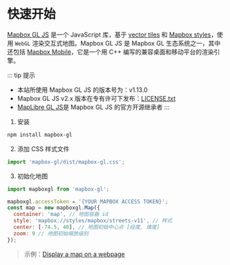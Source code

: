 # 快速开始
[Mapbox GL JS](https://docs.mapbox.com/mapbox-gl-js/api/) 是一个 JavaScript 库，基于 [vector tiles](https://docs.mapbox.com/help/glossary/vector-tiles/) 和 [Mapbox styles](https://docs.mapbox.com/mapbox-gl-js/style-spec/)，使用 `WebGL` 渲染交互式地图。Mapbox GL JS 是 Mapbox GL 生态系统之一，其中还包括 [Mapbox Mobile](https://www.mapbox.com/mobile/)，它是一个用 C++ 编写的兼容桌面和移动平台的渲染引擎。

::: tip 提示
- 本站所使用 Mapbox GL JS 的版本号为：v1.13.0
- Mapbox GL JS v2.x 版本在专有许可下发布：[LICENSE.txt](https://github.com/mapbox/mapbox-gl-js/blob/main/LICENSE.txt)
- [MapLibre GL JS](https://maplibre.org/maplibre-gl-js-docs/api/)是 Mapbox GL JS 的官方开源继承者
:::

1. 安装
```bash
npm install mapbox-gl
```
2. 添加 CSS 样式文件
```js
import 'mapbox-gl/dist/mapbox-gl.css';
```
3. 初始化地图
```js
import mapboxgl from 'mapbox-gl';

mapboxgl.accessToken = '{YOUR MAPBOX ACCESS TOKEN}';
const map = new mapboxgl.Map({
  container: 'map', // 地图容器 id
  style: 'mapbox://styles/mapbox/streets-v11', // 样式
  center: [-74.5, 40], // 地图初始中心点 [经度, 维度]
  zoom: 9 // 地图初始缩放级别
});
```

> 示例：[Display a map on a webpage](https://docs.mapbox.com/mapbox-gl-js/example/simple-map/)
